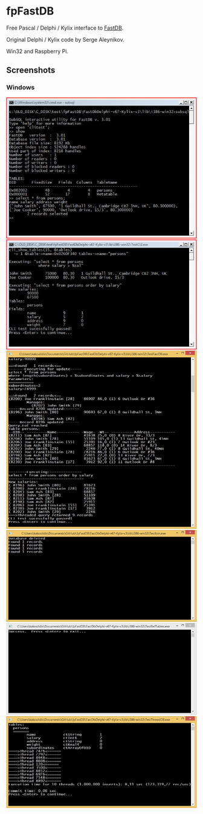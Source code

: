 # fpFastDB

Free Pascal / Delphi / Kylix interface to [FastDB](http://www.garret.ru/fastdb.html).

Original Delphi / Kylix code by Serge Aleynikov.

Win32 and Raspberry Pi.

## Screenshots

### Windows

<img src="https://github.com/JulStrat/fpFastDB/blob/devop/subsql.JPG">

<img src="https://github.com/JulStrat/fpFastDB/blob/devop/TestCLI.JPG">

<img src="https://github.com/JulStrat/fpFastDB/blob/devop/TestFastDB.JPG">

<img src="https://github.com/JulStrat/fpFastDB/blob/devop/TestJoin.JPG">

<img src="https://github.com/JulStrat/fpFastDB/blob/devop/TestRefTables.JPG">

<img src="https://github.com/JulStrat/fpFastDB/blob/devop/TestThreadDB.JPG">

